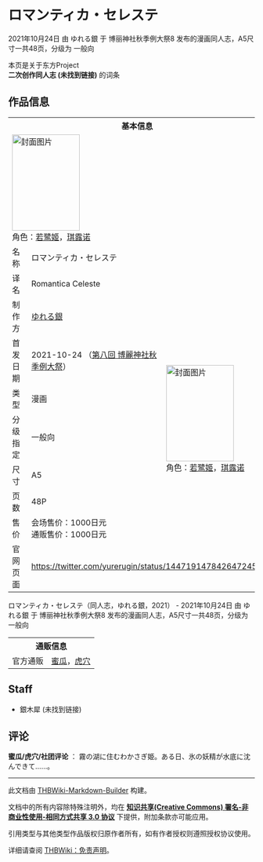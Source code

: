 # ロマンティカ・セレステ

<!-- source html: G:\repos\THBWiki-Markdown-Builder\THBWikiMarkdown\Temp\main\f\f9\ns0%3A%E3%83%AD%E3%83%9E%E3%83%B3%E3%83%86%E3%82%A3%E3%82%AB%E3%83%BB%E3%82%BB%E3%83%AC%E3%82%B9%E3%83%86.html -->

2021年10月24日 由 ゆれる銀 于 博丽神社秋季例大祭8 发布的漫画同人志，A5尺寸一共48页，分级为 一般向

本页是关于东方Project  
 **二次创作同人志 (未找到链接)** 的词条
## 作品信息

<table><tbody><tr><th colspan="3">基本信息</th></tr><tr><td class="cover-artwork-mobile" colspan="2"><a href="./文件-ロマンティカ・セレステ封面.jpg.md" class="image" title="封面图片"><img alt="封面图片" src="https://upload.thwiki.cc/thumb/4/40/%E3%83%AD%E3%83%9E%E3%83%B3%E3%83%86%E3%82%A3%E3%82%AB%E3%83%BB%E3%82%BB%E3%83%AC%E3%82%B9%E3%83%86%E5%B0%81%E9%9D%A2.jpg/138px-%E3%83%AD%E3%83%9E%E3%83%B3%E3%83%86%E3%82%A3%E3%82%AB%E3%83%BB%E3%82%BB%E3%83%AC%E3%82%B9%E3%83%86%E5%B0%81%E9%9D%A2.jpg" decoding="async" loading="lazy" width="138" height="196" srcset="https://upload.thwiki.cc/thumb/4/40/%E3%83%AD%E3%83%9E%E3%83%B3%E3%83%86%E3%82%A3%E3%82%AB%E3%83%BB%E3%82%BB%E3%83%AC%E3%82%B9%E3%83%86%E5%B0%81%E9%9D%A2.jpg/207px-%E3%83%AD%E3%83%9E%E3%83%B3%E3%83%86%E3%82%A3%E3%82%AB%E3%83%BB%E3%82%BB%E3%83%AC%E3%82%B9%E3%83%86%E5%B0%81%E9%9D%A2.jpg 1.5x, https://upload.thwiki.cc/thumb/4/40/%E3%83%AD%E3%83%9E%E3%83%B3%E3%83%86%E3%82%A3%E3%82%AB%E3%83%BB%E3%82%BB%E3%83%AC%E3%82%B9%E3%83%86%E5%B0%81%E9%9D%A2.jpg/276px-%E3%83%AD%E3%83%9E%E3%83%B3%E3%83%86%E3%82%A3%E3%82%AB%E3%83%BB%E3%82%BB%E3%83%AC%E3%82%B9%E3%83%86%E5%B0%81%E9%9D%A2.jpg 2x" data-file-width="1020" data-file-height="1447"></a><div class="cover-char">角色：<a href="./若鹭姬.md" title="若鹭姬">若鹭姬</a>，<a href="./琪露诺.md" title="琪露诺">琪露诺</a></div></td>
</tr><tr><td class="label">名称</td><td colspan="2"> ロマンティカ・セレステ </td></tr><tr><td class="label">译名</td><td colspan="2"> Romantica Celeste </td></tr><tr><td class="label">制作方</td><td><a href="./ゆれる銀.md" title="ゆれる銀">ゆれる銀</a></td><td class="cover-artwork" rowspan="7" style="min-width:196px;"><a href="./文件-ロマンティカ・セレステ封面.jpg.md" class="image" title="封面图片"><img alt="封面图片" src="https://upload.thwiki.cc/thumb/4/40/%E3%83%AD%E3%83%9E%E3%83%B3%E3%83%86%E3%82%A3%E3%82%AB%E3%83%BB%E3%82%BB%E3%83%AC%E3%82%B9%E3%83%86%E5%B0%81%E9%9D%A2.jpg/138px-%E3%83%AD%E3%83%9E%E3%83%B3%E3%83%86%E3%82%A3%E3%82%AB%E3%83%BB%E3%82%BB%E3%83%AC%E3%82%B9%E3%83%86%E5%B0%81%E9%9D%A2.jpg" decoding="async" loading="lazy" width="138" height="196" srcset="https://upload.thwiki.cc/thumb/4/40/%E3%83%AD%E3%83%9E%E3%83%B3%E3%83%86%E3%82%A3%E3%82%AB%E3%83%BB%E3%82%BB%E3%83%AC%E3%82%B9%E3%83%86%E5%B0%81%E9%9D%A2.jpg/207px-%E3%83%AD%E3%83%9E%E3%83%B3%E3%83%86%E3%82%A3%E3%82%AB%E3%83%BB%E3%82%BB%E3%83%AC%E3%82%B9%E3%83%86%E5%B0%81%E9%9D%A2.jpg 1.5x, https://upload.thwiki.cc/thumb/4/40/%E3%83%AD%E3%83%9E%E3%83%B3%E3%83%86%E3%82%A3%E3%82%AB%E3%83%BB%E3%82%BB%E3%83%AC%E3%82%B9%E3%83%86%E5%B0%81%E9%9D%A2.jpg/276px-%E3%83%AD%E3%83%9E%E3%83%B3%E3%83%86%E3%82%A3%E3%82%AB%E3%83%BB%E3%82%BB%E3%83%AC%E3%82%B9%E3%83%86%E5%B0%81%E9%9D%A2.jpg 2x" data-file-width="1020" data-file-height="1447"></a><div class="cover-char">角色：<a href="./若鹭姬.md" title="若鹭姬">若鹭姬</a>，<a href="./琪露诺.md" title="琪露诺">琪露诺</a></div></td>
</tr><tr><td class="label">首发日期</td><td>2021-10-24&#160;（<a href="/展会作品列表?e=%E5%8D%9A%E4%B8%BD%E7%A5%9E%E7%A4%BE%E7%A7%8B%E5%AD%A3%E4%BE%8B%E5%A4%A7%E7%A5%AD%238">第八回 博麗神社秋季例大祭</a>）</td></tr><tr><td class="label">类型</td><td>漫画</td></tr><tr><td class="label">分级指定</td><td>一般向</td></tr><tr><td class="label">尺寸</td><td>A5</td></tr><tr><td class="label">页数</td><td>48P</td></tr><tr><td class="label">售价</td><td>会场售价：1000日元<br>通贩售价：1000日元</td></tr>
<tr><td class="label">官网页面</td><td colspan="2"><a rel="nofollow" class="external free" href="https://twitter.com/yurerugin/status/1447191478426472458">https://twitter.com/yurerugin/status/1447191478426472458</a></td></tr></tbody></table>

ロマンティカ・セレステ（同人志，ゆれる銀，2021） - 2021年10月24日 由 ゆれる銀 于 博丽神社秋季例大祭8 发布的漫画同人志，A5尺寸一共48页，分级为 一般向

<table><tbody><tr><th colspan="3">通贩信息</th></tr><tr><td class="label">官方通贩</td><td colspan="2"><a rel="nofollow" class="external text" href="https://www.melonbooks.co.jp/detail/detail.php?product_id=1089380">蜜瓜</a>，<a rel="nofollow" class="external text" href="https://ec.toranoana.jp/tora_r/ec/item/040030928838">虎穴</a></td></tr></tbody></table>


## Staff
- 銀木犀 (未找到链接)

## 评论
  
 **蜜瓜/虎穴/社团评论** ：
霧の湖に住むわかさぎ姫。ある日、氷の妖精が水底に沈んできて……。 
  
  
  

  





---

此文档由 [THBWiki-Markdown-Builder](https://github.com/Delsin-Yu/THBWiki-Markdown-Builder) 构建。

文档中的所有内容除特殊注明外，均在 [**知识共享(Creative Commons) 署名-非商业性使用-相同方式共享 3.0 协议**](https://creativecommons.org/licenses/by-sa/3.0/deed.zh-hans) 下提供，附加条款亦可能应用。

引用类型与其他类型作品版权归原作者所有，如有作者授权则遵照授权协议使用。

详细请查阅 [THBWiki：免责声明](https://thbwiki.cc/THBWiki:%E5%85%8D%E8%B4%A3%E5%A3%B0%E6%98%8E)。

